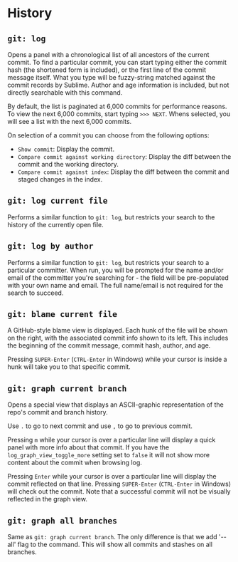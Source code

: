 # History

## `git: log`

Opens a panel with a chronological list of all ancestors of the current commit.  To find a particular commit, you can start typing either the commit hash (the shortened form is included), or the first line of the commit message itself.  What you type will be fuzzy-string matched against the commit records by Sublime.  Author and age information is included, but not directly searchable with this command.

By default, the list is paginated at 6,000 commits for performance reasons.  To view the next 6,000 commits, start typing `>>> NEXT`.  Whens selected, you will see a list with the next 6,000 commits.

On selection of a commit you can choose from the following options:
- `Show commit`: Display the commit.
- `Compare commit against working directory`: Display the diff between the commit and the working directory.
- `Compare commit against index`: Display the diff between the commit and staged changes in the index.

## `git: log current file`

Performs a similar function to `git: log`, but restricts your search to the history of the currently open file.

## `git: log by author`

Performs a similar function to `git: log`, but restricts your search to a particular committer.  When run, you will be prompted for the name and/or email of the committer you're searching for - the field will be pre-populated with your own name and email.  The full name/email is not required for the search to succeed.

## `git: blame current file`

A GitHub-style blame view is displayed.  Each hunk of the file will be shown on the right, with the associated commit info shown to its left.  This includes the beginning of the commit message, commit hash, author, and age.

Pressing `SUPER-Enter` (`CTRL-Enter` in Windows) while your cursor is inside a hunk will take you to that specific commit.

## `git: graph current branch`

Opens a special view that displays an ASCII-graphic representation of the repo's commit and branch history.

Use `.` to go to next commit and use `,` to go to previous commit.

Pressing `m` while your cursor is over a particular line will display a quick panel with  more info about that commit. If you have the `log_graph_view_toggle_more` setting set to `false` it will not show more content about the commit when browsing log.

Pressing `Enter` while your cursor is over a particular line will display the commit reflected on that line.  Pressing `SUPER-Enter` (`CTRL-Enter` in Windows) will check out the commit.  Note that a successful commit will not be visually reflected in the graph view.

## `git: graph all branches`

Same as `git: graph current branch`. The only difference is that we add '--all' flag to the command. This will show all commits and stashes on all branches.
